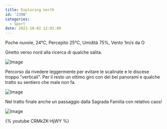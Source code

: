 ```yaml
---
title: Exploring north
id: '2398'
categories:
  - Sport
date: 2021-10-02 12:01:00
---
```


Poche nuvole, 24°C, Percepito 25°C, Umidità 75%, Vento 1m/s da O
<!-- more -->
Giretto verso nord alla ricerca di qualche salita.

![Image](/images/2021/10/IMG_4830.heic-1024x476.jpg)

Percorso da rivedere leggermente per evitare le scalinate e le discese troppo "verticali". Per il resto un ottimo giro con dei bei panorami e qualche tratto su sentiero che male non fa.

![Image](/images/2021/10/IMG_4826.heic-1024x768.jpg)

Nel tratto finale anche un passaggio dalla Sagrada Familia con relativo caos!

![Image](/images/2021/10/IMG_4831.heic-768x1024.jpg)

{% youtube CRMkZK-HjWY %}

<!-- ![activity map](/images/2021/10/20211002-activity-map.png) -->
